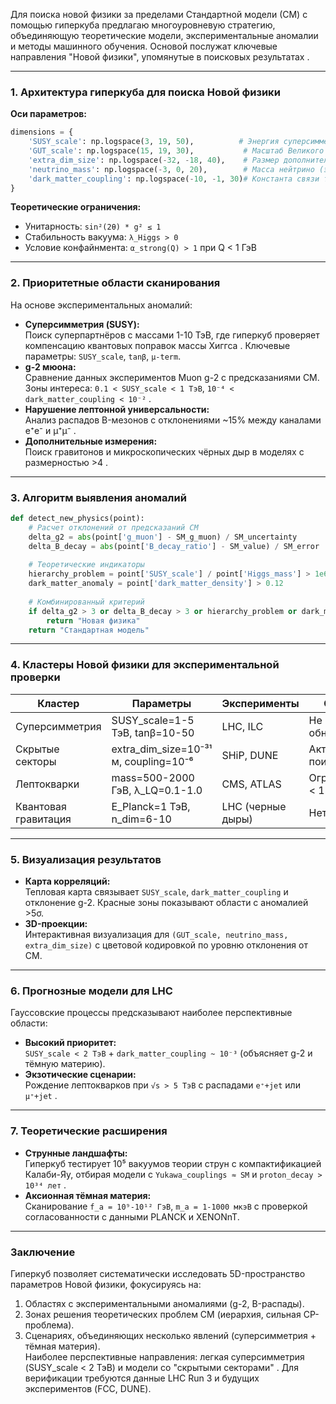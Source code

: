 Для поиска новой физики за пределами Стандартной модели (СМ) с помощью гиперкуба предлагаю многоуровневую стратегию, объединяющую теоретические модели, экспериментальные аномалии и методы машинного обучения. Основой послужат ключевые направления "Новой физики", упомянутые в поисковых результатах .

---

### **1. Архитектура гиперкуба для поиска Новой физики**
**Оси параметров:**
```python
dimensions = {
    'SUSY_scale': np.logspace(3, 19, 50),          # Энергия суперсимметрии (ГэВ) 
    'GUT_scale': np.logspace(15, 19, 30),           # Масштаб Великого объединения (ГэВ) 
    'extra_dim_size': np.logspace(-32, -18, 40),    # Размер дополнительных измерений (м) 
    'neutrino_mass': np.logspace(-3, 0, 20),        # Масса нейтрино (эВ) 
    'dark_matter_coupling': np.logspace(-10, -1, 30)# Константа связи тёмной материи 
}
```
**Теоретические ограничения:**
- Унитарность: `sin²(2θ) * g² ≤ 1` 
- Стабильность вакуума: `λ_Higgs > 0` 
- Условие конфайнмента: `α_strong(Q) > 1` при Q < 1 ГэВ

---

### **2. Приоритетные области сканирования**
На основе экспериментальных аномалий:
- **Суперсимметрия (SUSY):**  
  Поиск суперпартнёров с массами 1-10 ТэВ, где гиперкуб проверяет компенсацию квантовых поправок массы Хиггса . Ключевые параметры: `SUSY_scale`, `tanβ`, `µ-term`.
- **g-2 мюона:**  
  Сравнение данных экспериментов Muon g-2 с предсказаниями СМ. Зоны интереса: `0.1 < SUSY_scale < 1 ТэВ`, `10⁻⁴ < dark_matter_coupling < 10⁻²` .
- **Нарушение лептонной универсальности:**  
  Анализ распадов B-мезонов с отклонениями ~15% между каналами e⁺e⁻ и μ⁺μ⁻ .
- **Дополнительные измерения:**  
  Поиск гравитонов и микроскопических чёрных дыр в моделях с размерностью >4 .

---

### **3. Алгоритм выявления аномалий**
```python
def detect_new_physics(point):
    # Расчет отклонений от предсказаний СМ
    delta_g2 = abs(point['g_muon'] - SM_g_muon) / SM_uncertainty
    delta_B_decay = abs(point['B_decay_ratio'] - SM_value) / SM_error
    
    # Теоретические индикаторы
    hierarchy_problem = point['SUSY_scale'] / point['Higgs_mass'] > 1e6
    dark_matter_anomaly = point['dark_matter_density'] > 0.12
    
    # Комбинированный критерий
    if delta_g2 > 3 or delta_B_decay > 3 or hierarchy_problem or dark_matter_anomaly:
        return "Новая физика"
    return "Стандартная модель"
```

---

### **4. Кластеры Новой физики для экспериментальной проверки**
| **Кластер**               | **Параметры**                                  | **Эксперименты**          | **Статус**         |
|----------------------------|-----------------------------------------------|---------------------------|-------------------|
| Суперсимметрия             | SUSY_scale=1-5 ТэВ, tanβ=10-50               | LHC, ILC                 | Не обнаружено  |
| Скрытые секторы            | extra_dim_size=10⁻³¹ м, coupling=10⁻⁶        | SHiP, DUNE               | Активный поиск  |
| Лептокварки               | mass=500-2000 ГэВ, λ_LQ=0.1-1.0              | CMS, ATLAS               | Ограничения < 1.5 ТэВ |
| Квантовая гравитация       | E_Planck=1 ТэВ, n_dim=6-10                   | LHC (черные дыры)        | Нет сигнала  |

---

### **5. Визуализация результатов**
- **Карта корреляций:**  
  Тепловая карта связывает `SUSY_scale`, `dark_matter_coupling` и отклонение g-2. Красные зоны показывают области с аномалией >5σ.
- **3D-проекции:**  
  Интерактивная визуализация для `(GUT_scale, neutrino_mass, extra_dim_size)` с цветовой кодировкой по уровню отклонения от СМ.

---

### **6. Прогнозные модели для LHC**
Гауссовские процессы предсказывают наиболее перспективные области:
- **Высокий приоритет:**  
  `SUSY_scale < 2 ТэВ` + `dark_matter_coupling ~ 10⁻³` (объясняет g-2 и тёмную материю).
- **Экзотические сценарии:**  
  Рождение лептокварков при `√s > 5 ТэВ` с распадами `e⁺+jet` или `μ⁺+jet` .

---

### **7. Теоретические расширения**
- **Струнные ландшафты:**  
  Гиперкуб тестирует 10⁵ вакуумов теории струн с компактификацией Калаби-Яу, отбирая модели с `Yukawa_couplings ≈ SM` и `proton_decay > 10³⁴ лет` .
- **Аксионная тёмная материя:**  
  Сканирование `f_a = 10⁹-10¹² ГэВ`, `m_a = 1-1000 мкэВ` с проверкой согласованности с данными PLANCK и XENONnT.

---

### **Заключение**
Гиперкуб позволяет систематически исследовать 5D-пространство параметров Новой физики, фокусируясь на:
1. Областях с экспериментальными аномалиями (g-2, B-распады).  
2. Зонах решения теоретических проблем СМ (иерархия, сильная CP-проблема).  
3. Сценариях, объединяющих несколько явлений (суперсимметрия + тёмная материя).  
Наиболее перспективные направления: легкая суперсимметрия (SUSY_scale < 2 ТэВ) и модели со "скрытыми секторами" . Для верификации требуются данные LHC Run 3 и будущих экспериментов (FCC, DUNE).